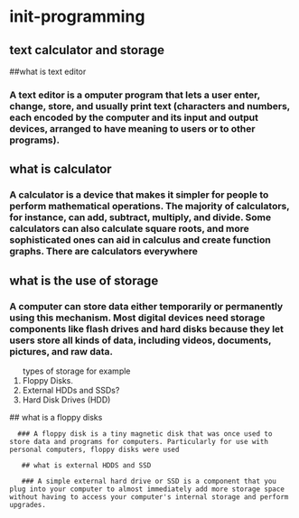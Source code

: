 # init-programming

## text calculator and storage

##what is text editor

 ###  A text editor is a omputer program that lets a user enter, change, store, and usually print text (characters and numbers, each encoded by the computer and its input and output devices, arranged to have meaning to users or to other programs).
 
## what is calculator

### A calculator is a device that makes it simpler for people to perform mathematical operations. The majority of calculators, for instance, can add, subtract, multiply, and divide. Some calculators can also calculate square roots, and more sophisticated ones can aid in calculus and create function graphs. There are calculators everywhere

## what is the use of storage

### A computer can store data either temporarily or permanently using this mechanism. Most digital devices need storage components like flash drives and hard disks because they let users store all kinds of data, including videos, documents, pictures, and raw data.

 <OL>
      <LH>types of storage for example </LH>
      <LI>Floppy Disks.
      <LI>External HDDs and SSDs?
      <LI>Hard Disk Drives (HDD)
    </OL>
## what is a floppy disks 
       
      ### A floppy disk is a tiny magnetic disk that was once used to store data and programs for computers. Particularly for use with personal computers, floppy disks were used
      
       ## what is external HDDS and SSD
       
       ### A simple external hard drive or SSD is a component that you plug into your computer to almost immediately add more storage space without having to access your computer's internal storage and perform upgrades.
       
       
       
       
       
       
       

